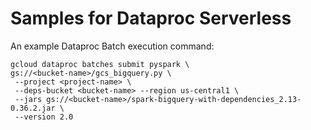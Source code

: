 # Samples for Dataproc Serverless
An example Dataproc Batch execution command:
```
gcloud dataproc batches submit pyspark \
gs://<bucket-name>/gcs_bigquery.py \
 --project <project-name> \
 --deps-bucket <bucket-name> --region us-central1 \
 --jars gs://<bucket-name>/spark-bigquery-with-dependencies_2.13-0.36.2.jar \
 --version 2.0
 ```